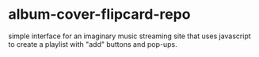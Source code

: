 # album-cover-flipcard-repo

simple interface for an imaginary music streaming site that uses javascript to create a playlist with "add" buttons and pop-ups.
